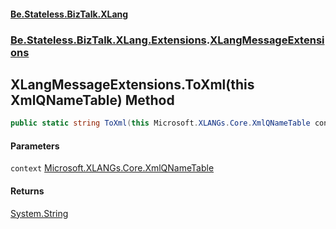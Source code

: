#### [Be.Stateless.BizTalk.XLang](README.md 'README')
### [Be.Stateless.BizTalk.XLang.Extensions](Be.Stateless.BizTalk.XLang.Extensions.md 'Be.Stateless.BizTalk.XLang.Extensions').[XLangMessageExtensions](XLangMessageExtensions.md 'Be.Stateless.BizTalk.XLang.Extensions.XLangMessageExtensions')

## XLangMessageExtensions.ToXml(this XmlQNameTable) Method

```csharp
public static string ToXml(this Microsoft.XLANGs.Core.XmlQNameTable context);
```
#### Parameters

<a name='Be.Stateless.BizTalk.XLang.Extensions.XLangMessageExtensions.ToXml(thisMicrosoft.XLANGs.Core.XmlQNameTable).context'></a>

`context` [Microsoft.XLANGs.Core.XmlQNameTable](https://docs.microsoft.com/en-us/dotnet/api/Microsoft.XLANGs.Core.XmlQNameTable 'Microsoft.XLANGs.Core.XmlQNameTable')

#### Returns
[System.String](https://docs.microsoft.com/en-us/dotnet/api/System.String 'System.String')